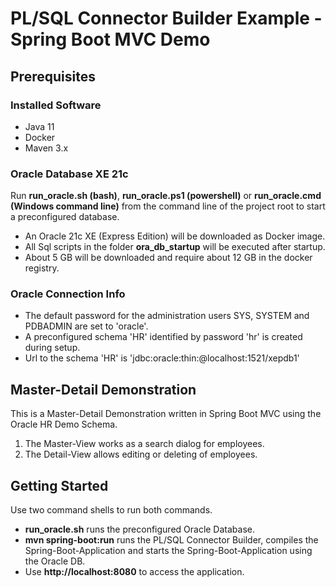# PL/SQL Connector Builder Example - Spring Boot MVC Demo

## Prerequisites

### Installed Software

- Java 11
- Docker 
- Maven 3.x

### Oracle Database XE 21c

Run **run_oracle.sh (bash)**, **run_oracle.ps1 (powershell)** or **run_oracle.cmd (Windows command line)** from the command line of the project root to start a preconfigured database. 

- An Oracle 21c XE (Express Edition) will be downloaded as Docker image.
- All Sql scripts in the folder **ora_db_startup** will be executed after startup.
- About 5 GB will be downloaded and require about 12 GB in the docker registry.

### Oracle Connection Info

- The default password for the administration users SYS, SYSTEM and PDBADMIN are set to 'oracle'.
- A preconfigured schema 'HR' identified by password 'hr' is created during setup.
- Url to the schema 'HR' is 'jdbc:oracle:thin:@localhost:1521/xepdb1'


## Master-Detail Demonstration
This is a Master-Detail Demonstration written in Spring Boot MVC using the Oracle HR Demo Schema.

1. The Master-View works as a search dialog for employees.
2. The Detail-View allows editing or deleting of employees.

## Getting Started

Use two command shells to run both commands.

- **run_oracle.sh** runs the preconfigured Oracle Database. 
- **mvn spring-boot:run** runs the PL/SQL Connector Builder, compiles the Spring-Boot-Application and starts the Spring-Boot-Application using the Oracle DB.
- Use **http://localhost:8080** to access the application.
